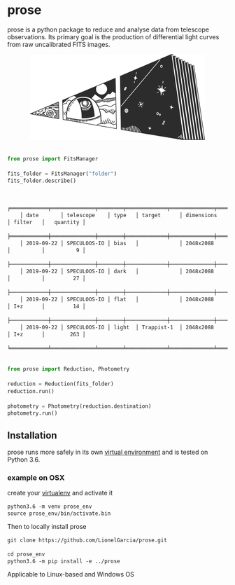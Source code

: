 # prose

prose is a python package to reduce and analyse data from telescope observations. Its primary goal is the production of differential light curves from raw uncalibrated FITS images.

<p align="center">
  <img width="400" src="docs/source/prose.png">
</p>

```python

from prose import FitsManager

fits_folder = FitsManager("folder")
fits_folder.describe()
```
```

    ╒════════════╤══════════════╤════════╤═════════════╤══════════════╤══════════╤════════════╕
    │ date       │ telescope    │ type   │ target      │ dimensions   │ filter   │   quantity │
    ╞════════════╪══════════════╪════════╪═════════════╪══════════════╪══════════╪════════════╡
    │ 2019-09-22 │ SPECULOOS-IO │ bias   │             │ 2048x2088    │          │          9 │
    ├────────────┼──────────────┼────────┼─────────────┼──────────────┼──────────┼────────────┤
    │ 2019-09-22 │ SPECULOOS-IO │ dark   │             │ 2048x2088    │          │         27 │
    ├────────────┼──────────────┼────────┼─────────────┼──────────────┼──────────┼────────────┤
    │ 2019-09-22 │ SPECULOOS-IO │ flat   │             │ 2048x2088    │ I+z      │         14 │
    ├────────────┼──────────────┼────────┼─────────────┼──────────────┼──────────┼────────────┤
    │ 2019-09-22 │ SPECULOOS-IO │ light  │ Trappist-1  │ 2048x2088    │ I+z      │        263 │
    ╘════════════╧══════════════╧════════╧═════════════╧══════════════╧══════════╧════════════╛
```

```python

from prose import Reduction, Photometry

reduction = Reduction(fits_folder)
reduction.run()

photometry = Photometry(reduction.destination)
photometry.run()

```

## Installation

prose runs more safely in its own [virtual environment](https://docs.python.org/3/tutorial/venv.html) and is tested on Python 3.6.

### example on OSX

create your [virtualenv](https://docs.python.org/3/tutorial/venv.html) and activate it

```shell
python3.6 -m venv prose_env
source prose_env/bin/activate.bin
```

Then to locally install prose

```shell
git clone https://github.com/LionelGarcia/prose.git

cd prose_env
python3.6 -m pip install -e ../prose
```

Applicable to Linux-based and Windows OS
